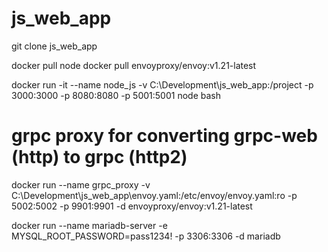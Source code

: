 # js_web_app

git clone js_web_app

docker pull node
docker pull envoyproxy/envoy:v1.21-latest

docker run -it --name node_js -v C:\Development\js_web_app:/project -p 3000:3000 -p 8080:8080 -p 5001:5001 node bash

# grpc proxy for converting grpc-web (http) to grpc (http2)
docker run --name grpc_proxy -v C:\Development\js_web_app\envoy.yaml:/etc/envoy/envoy.yaml:ro -p 5002:5002 -p 9901:9901 -d envoyproxy/envoy:v1.21-latest

docker run --name mariadb-server -e MYSQL_ROOT_PASSWORD=pass1234! -p 3306:3306 -d mariadb
